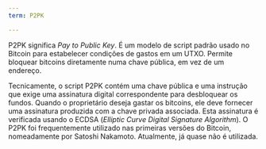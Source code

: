 ```yaml
---
term: P2PK

---
```

P2PK significa *Pay to Public Key*. É um modelo de script padrão usado no Bitcoin para estabelecer condições de gastos em um UTXO. Permite bloquear bitcoins diretamente numa chave pública, em vez de um endereço.

Tecnicamente, o script P2PK contém uma chave pública e uma instrução que exige uma assinatura digital correspondente para desbloquear os fundos. Quando o proprietário deseja gastar os bitcoins, ele deve fornecer uma assinatura produzida com a chave privada associada. Esta assinatura é verificada usando o ECDSA (*Elliptic Curve Digital Signature Algorithm*). O P2PK foi frequentemente utilizado nas primeiras versões do Bitcoin, nomeadamente por Satoshi Nakamoto. Atualmente, já quase não é utilizada.